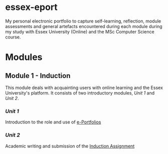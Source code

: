 # essex-eport
My personal electronic portfolio to capture self-learning, reflection, module assessments and general artefacts encountered during each module during my study with Essex University (Online) and the MSc Computer Science course. 

# Modules
## Module 1 - Induction

This module deals with acquainting users with online learning and the Essex University's platform. 
It consists of two introductory modules, _Unit 1_ and _Unit 2_.

### _Unit 1_

Introduction to the role and use of [e-Portfolios][2]
### _Unit 2_

Academic writing and submission of the [Induction Assignment][1]

[1]: http://google.co.uk
[2]: http://google.co.uk

